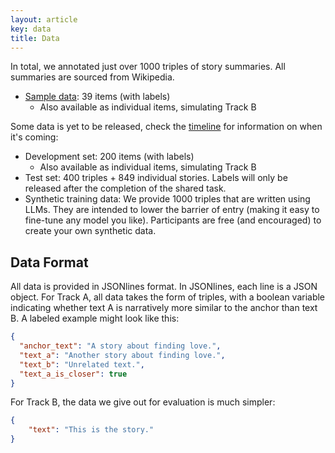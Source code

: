 ```yaml
---
layout: article
key: data
title: Data
---
```

In total, we annotated just over 1000 triples of story summaries. All summaries are sourced from Wikipedia.

- [Sample data](SemEval2026-Task_4-sample.zip): 39 items (with labels)
    - Also available as individual items, simulating Track B


Some data is yet to be released, check the [timeline](/timeline) for information on when it's coming:
- Development set: 200 items (with labels)
    - Also available as individual items, simulating Track B
- Test set: 400 triples + 849 individual stories. Labels will only be released after the completion of the shared task.
- Synthetic training data: We provide 1000 triples that are written using LLMs. They are intended to lower the barrier of entry (making it easy to fine-tune any model you like). Participants are free (and encouraged) to create your own synthetic data.


## Data Format
All data is provided in JSONlines format. In JSONlines, each line is a JSON object.
For Track A, all data takes the form of triples, with a boolean variable indicating whether text A is narratively more similar to the anchor than text B.
A labeled example might look like this:

```json
{
  "anchor_text": "A story about finding love.",
  "text_a": "Another story about finding love.",
  "text_b": "Unrelated text.",
  "text_a_is_closer": true
}
```

For Track B, the data we give out for evaluation is much simpler:
```json
{
    "text": "This is the story."
}
```
